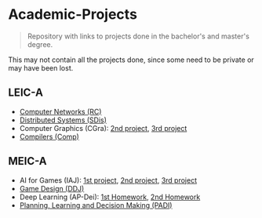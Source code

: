 # Academic-Projects

> Repository with links to projects done in the bachelor's and master's degree.

This may not contain all the projects done, since some need to be private or may have been lost.

## LEIC-A

- [Computer Networks (RC)](https://github.com/SebastiaoCarvalho/rc)
- [Distributed Systems (SDis)](https://github.com/Fredd124/IST-SDIS-2023)
- Computer Graphics (CGra): [2nd project](https://github.com/SebastiaoCarvalho/cg2), [3rd project](https://github.com/SebastiaoCarvalho/cg3)
- [Compilers (Comp)](https://github.com/Fredd124/IST-COMPILERS-2023)

## MEIC-A

- AI for Games (IAJ): [1st project](https://github.com/fallenatlas/Project1.IAJ_23-24), [2nd project](https://github.com/SebastiaoCarvalho/Project2.IAJ_23-24), [3rd project](https://github.com/SebastiaoCarvalho/Project3.IAJ_23-24)
- [Game Design (DDJ)](https://github.com/SebastiaoCarvalho/Escape-The-Mist-Of-Time)
- Deep Learning (AP-Dei): [1st Homework](https://github.com/SebastiaoCarvalho/dl-hw1), [2nd Homework](https://github.com/SebastiaoCarvalho/dl-hw2)
- [Planning, Learning and Decision Making (PADI)](https://github.com/SebastiaoCarvalho/padi)
